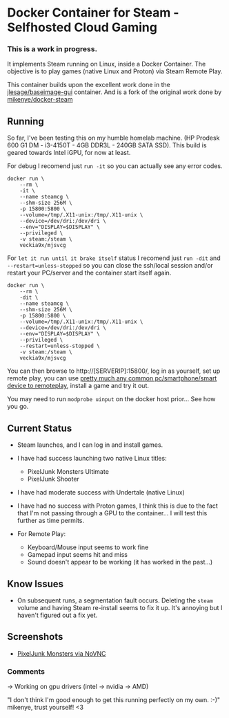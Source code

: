 # Docker Container for Steam - Selfhosted Cloud Gaming
### This is a work in progress.

It implements Steam running on Linux, inside a Docker Container.
The objective is to play games (native Linux and Proton) via Steam Remote Play.

This container builds upon the excellent work done in the [jlesage/baseimage-gui](https://hub.docker.com/r/jlesage/baseimage-gui) container.
And is a fork of the original work done by [mikenye/docker-steam](https://github.com/mikenye/docker-steam)

## Running

So far, I've been testing this on my humble homelab machine.
(HP Prodesk 600 G1 DM - i3-4150T - 4GB DDR3L - 240GB SATA SSD).
This build is geared towards Intel iGPU, for now at least.


For debug I recomend just `run -it` so you can actually see any error codes.
```
docker run \
    --rm \
    -it \
    --name steamcg \
    --shm-size 256M \
    -p 15800:5800 \
    --volume=/tmp/.X11-unix:/tmp/.X11-unix \
    --device=/dev/dri:/dev/dri \
    --env="DISPLAY=$DISPLAY" \
    --privileged \
    -v steam:/steam \
    veckia9x/mjsvcg
```
For `let it run until it brake itself` status I recomend just `run -dit` and `--restart=unless-stopped` so you can close the ssh/local session and/or restart your PC/server and the container start itself again.

```
docker run \
    --rm \
    -dit \
    --name steamcg \
    --shm-size 256M \
    -p 15800:5800 \
    --volume=/tmp/.X11-unix:/tmp/.X11-unix \
    --device=/dev/dri:/dev/dri \
    --env="DISPLAY=$DISPLAY" \
    --privileged \
    --restart=unless-stopped \
    -v steam:/steam \
    veckia9x/mjsvcg
```

You can then browse to http://[SERVERIP]:15800/, log in as yourself, set up remote play, you can use [pretty much any common pc/smartphone/smart device to remoteplay](https://store.steampowered.com/remoteplay), install a game and try it out.

You may need to run `modprobe uinput` on the docker host prior... See how you go.

## Current Status

* Steam launches, and I can log in and install games.
* I have had success launching two native Linux titles:
  * PixelJunk Monsters Ultimate
  * PixelJunk Shooter
* I have had moderate success with Undertale (native Linux)
* I have had no success with Proton games, I think this is due to the fact that I'm not passing through a GPU to the container... I will test this further as time permits.

* For Remote Play:
  * Keyboard/Mouse input seems to work fine
  * Gamepad input seems hit and miss
  * Sound doesn't appear to be working (it has worked in the past...)

## Know Issues

- On subsequent runs, a segmentation fault occurs. Deleting the `steam` volume and having Steam re-install seems to fix it up. It's annoying but I haven't figured out a fix yet.


## Screenshots

* [PixelJunk Monsters via NoVNC](https://i.imgur.com/7FVqXm5.mp4)


### Comments

-> Working on gpu drivers (intel -> nvidia -> AMD)

"I don't think I'm good enough to get this running perfectly on my own. :-)"
mikenye, trust yourself! <3

